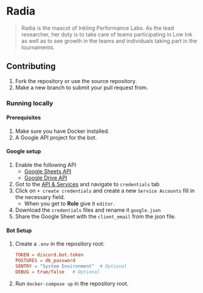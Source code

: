 # Radia

> Radia is the mascot of Inkling Performance Labs. As the lead researcher, her duty is to take care of teams participating in Low Ink as well as to see growth in the teams and individuals taking part in the tournaments.

<!-- Banner -->

## Contributing

1. Fork the repository or use the source repository.
1. Make a new branch to submit your pull request from.

### Running locally

#### Prerequisites

1. Make sure you have Docker installed.
1. A Google API project for the bot.

#### Google setup

1. Enable the following API
   - [Google Sheets API](https://console.developers.google.com/apis/api/sheets.googleapis.com)
   - [Google Drive API](https://console.developers.google.com/apis/api/drive.googleapis.com)
1. Got to the [API & Services](https://console.developers.google.com/apis/credentials) and navigate to `credentials` tab
1. Click on `+ create credentials` and create a new `Service Accounts` fill in the necessary field.
   - When you get to **Role** give it `editor`.
1. Download the `credentials` files and rename it `google.json`
1. Share the Google Sheet with the `client_email` from the json file.

#### Bot Setup

1. Create a `.env` in the repository root:

   ```conf
   TOKEN = discord.bot.token
   POSTGRES = db_password
   SENTRY = "System Environment"  # Optional
   DEBUG = true/false   # Optional
   ```

1. Run `docker-compose up` in the repository root.
